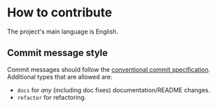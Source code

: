 # How to contribute

The project's main language is English.

## Commit message style

Commit messages should follow the [conventional commit specification](https://www.conventionalcommits.org/en/v1.0.0/). Additional types that are allowed are:
- `docs` for *any* (including doc fixes) documentation/README changes.
- `refactor` for refactoring.